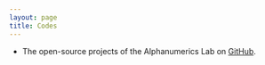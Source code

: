 ```yaml
---
layout: page
title: Codes
---
```


- The open-source projects of the Alphanumerics Lab on [GitHub](https://github.com/alphanumericslab).



